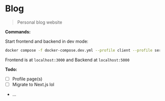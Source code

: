 # Blog

> Personal blog website

**Commands:**

Start frontend and backend in dev mode:

```bash
docker compose -f docker-compose.dev.yml --profile client --profile server up
```

Frontend is at `localhost:3000` and
Backend at `localhost:5000`

**Todo:**

- [ ] Profile page(s)
- [ ] Migrate to Next.js lol
- ...
